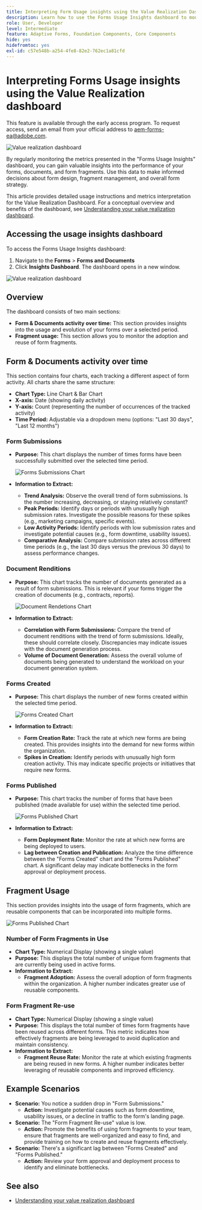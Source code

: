 ```yaml
---
title: Interpreting Form Usage insights using the Value Realization Dashboard
description: Learn how to use the Forms Usage Insights dashboard to monitor and understand the performance of your forms and form fragments.
role: User, Developer
level: Intermediate
feature: Adaptive Forms, Foundation Components, Core Components
hide: yes
hidefromtoc: yes
exl-id: c57e548b-a254-4fe8-82e2-762ec1a81cfd
---
```

# Interpreting Forms Usage insights using the Value Realization dashboard

<span class="preview"> This feature is available through the early access program. To request access, send an email from your official address to aem-forms-ea@adobe.com. <span>

![Value realization dashboard](/help/edge/docs/forms/universal-editor/assets/forms-insights-banner.svg)


By regularly monitoring the metrics presented in the "Forms Usage Insights" dashboard, you can gain valuable insights into the performance of your forms, documents, and form fragments. Use this data to make informed decisions about form design, fragment management, and overall form strategy.

This article provides detailed usage instructions and metrics interpretation for the Value Realization Dashboard. For a conceptual overview and benefits of the dashboard, see [Understanding your value realization dashboard](/help/forms/aem-forms-value-realization-dashboard.md).


## Accessing the usage insights dashboard

To access the Forms Usage Insights dashboard:

1. Navigate to the **Forms** > **Forms and Documents** 
1. Click **Insights Dashboard**. The dashboard opens in a new window. 

![Value realization dashboard](/help/forms/assets/forms-usage-insights.png)

## Overview

The dashboard consists of two main sections:

- **Form & Documents activity over time:** This section provides insights into the usage and evolution of your forms over a selected period.
- **Fragment usage:** This section allows you to monitor the adoption and reuse of form fragments.

## Form & Documents activity over time

This section contains four charts, each tracking a different aspect of form activity. All charts share the same structure:

- **Chart Type:** Line Chart & Bar Chart
- **X-axis:** Date (showing daily activity)
- **Y-axis:** Count (representing the number of occurrences of the tracked activity)
- **Time Period:** Adjustable via a dropdown menu (options: "Last 30 days", "Last 12 months")




### Form Submissions

- **Purpose:** This chart displays the number of times forms have been successfully submitted over the selected time period.

    ![Forms Submissions Chart](/help/forms/assets/forms-submissions-vr-dashboard-form-insights.png)
- **Information to Extract:**
    - **Trend Analysis:** Observe the overall trend of form submissions. Is the number increasing, decreasing, or staying relatively constant?
    - **Peak Periods:** Identify days or periods with unusually high submission rates. Investigate the possible reasons for these spikes (e.g., marketing campaigns, specific events).
    - **Low Activity Periods:** Identify periods with low submission rates and investigate potential causes (e.g., form downtime, usability issues).
    - **Comparative Analysis:** Compare submission rates across different time periods (e.g., the last 30 days versus the previous 30 days) to assess performance changes.

### Document Renditions

- **Purpose:** This chart tracks the number of documents generated as a result of form submissions. This is relevant if your forms trigger the creation of documents (e.g., contracts, reports).

    ![Document Rendetions Chart](/help/forms/assets/document-rendetions-vr-dashboard-form-insights.png)


- **Information to Extract:**
    - **Correlation with Form Submissions:** Compare the trend of document renditions with the trend of form submissions. Ideally, these should correlate closely. Discrepancies may indicate issues with the document generation process.
    - **Volume of Document Generation:** Assess the overall volume of documents being generated to understand the workload on your document generation system.

### Forms Created


- **Purpose:** This chart displays the number of new forms created within the selected time period.

    ![Forms Created Chart](/help/forms/assets/forms-created-vr-dashboard-form-insights.png)

- **Information to Extract:**
    - **Form Creation Rate:** Track the rate at which new forms are being created. This provides insights into the demand for new forms within the organization.
    - **Spikes in Creation:** Identify periods with unusually high form creation activity. This may indicate specific projects or initiatives that require new forms.

### Forms Published

- **Purpose:** This chart tracks the number of forms that have been published (made available for use) within the selected time period.

    ![Forms Published Chart](/help/forms/assets/forms-publish-vr-dashboard-form-insights.png)


- **Information to Extract:**
    - **Form Deployment Rate:** Monitor the rate at which new forms are being deployed to users.
    - **Lag between Creation and Publication:** Analyze the time difference between the "Forms Created" chart and the "Forms Published" chart. A significant delay may indicate bottlenecks in the form approval or deployment process.

## Fragment Usage

This section provides insights into the usage of form fragments, which are reusable components that can be incorporated into multiple forms.

![Forms Published Chart](/help/forms/assets/fragment-usage-vr-dashboard-form-insights.png)

### Number of Form Fragments in Use

- **Chart Type:** Numerical Display (showing a single value)
- **Purpose:** This displays the total number of unique form fragments that are currently being used in active forms.
- **Information to Extract:**
    - **Fragment Adoption:** Assess the overall adoption of form fragments within the organization. A higher number indicates greater use of reusable components.

### Form Fragment Re-use

- **Chart Type:** Numerical Display (showing a single value)
- **Purpose:** This displays the total number of times form fragments have been reused across different forms. This metric indicates how effectively fragments are being leveraged to avoid duplication and maintain consistency.
- **Information to Extract:**
    - **Fragment Reuse Rate:** Monitor the rate at which existing fragments are being reused in new forms. A higher number indicates better leveraging of reusable components and improved efficiency.

## Example Scenarios

- **Scenario:** You notice a sudden drop in "Form Submissions."
    - **Action:** Investigate potential causes such as form downtime, usability issues, or a decline in traffic to the form's landing page.
- **Scenario:** The "Form Fragment Re-use" value is low.
    - **Action:** Promote the benefits of using form fragments to your team, ensure that fragments are well-organized and easy to find, and provide training on how to create and reuse fragments effectively.
- **Scenario:** There's a significant lag between "Forms Created" and "Forms Published."
    - **Action:** Review your form approval and deployment process to identify and eliminate bottlenecks.



## See also

- [Understanding your value realization dashboard](/help/forms/aem-forms-value-realization-dashboard.md)
